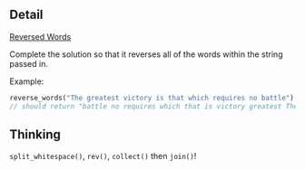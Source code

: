 ## Detail

[Reversed Words](https://www.codewars.com/kata/51c8991dee245d7ddf00000e)

Complete the solution so that it reverses all of the words within the string passed in. 

Example:

```rust
reverse_words("The greatest victory is that which requires no battle")
// should return "battle no requires which that is victory greatest The"
```

## Thinking

`split_whitespace()`, `rev()`, `collect()` then `join()`!
